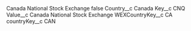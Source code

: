 <?xml version="1.0" encoding="UTF-8"?>
<CustomMetadata xmlns="http://soap.sforce.com/2006/04/metadata" xmlns:xsi="http://www.w3.org/2001/XMLSchema-instance" xmlns:xsd="http://www.w3.org/2001/XMLSchema">
    <label>Canada National Stock Exchange</label>
    <protected>false</protected>
    <values>
        <field>Country__c</field>
        <value xsi:type="xsd:string">Canada</value>
    </values>
    <values>
        <field>Key__c</field>
        <value xsi:type="xsd:string">CNQ</value>
    </values>
    <values>
        <field>Value__c</field>
        <value xsi:type="xsd:string">Canada National Stock Exchange</value>
    </values>
    <values>
        <field>WEXCountryKey__c</field>
        <value xsi:type="xsd:string">CA</value>
    </values>
    <values>
        <field>countryKey__c</field>
        <value xsi:type="xsd:string">CAN</value>
    </values>
</CustomMetadata>
